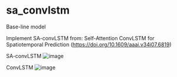 # sa_convlstm
Base-line model


Implement SA-convLSTM from: Self-Attention ConvLSTM for Spatiotemporal Prediction (https://doi.org/10.1609/aaai.v34i07.6819)


SA-convLSTM
![image](https://user-images.githubusercontent.com/39498561/158422828-30448c2f-9578-454b-9f42-49d7760e930d.png)

ConvLSTM
![image](https://user-images.githubusercontent.com/39498561/158422910-952f3492-631c-44dc-bd38-6fb2f6da8f98.png)
